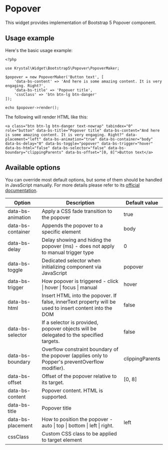 
Popover
=======

This widget provides implementation of Bootstrap 5 Popover component.

Usage example
----

Here's the basic usage example:

    <?php
    
    use Krystal\Widget\Bootstrap5\Popover\PopoverMaker;
    
    $popover = new PopoverMaker('Button text', [
        'data-bs-content' => 'And here is some amazing content. It is very engaging. Right?',
        'data-bs-title' => 'Popover title',
        'cssClass' => 'btn btn-lg btn-danger'
    ]);
    
    echo $popover->render();

The following will render HTML like this:

    <a class="btn btn-lg btn-danger text-nowrap" tabindex="0" role="button" data-bs-title="Popover title" data-bs-content="And here is some amazing content. It is very engaging. Right?" data-placement="left" data-bs-animation="true" data-bs-container="body" data-bs-delay="0" data-bs-toggle="popover" data-bs-trigger="hover" data-bs-html="false" data-bs-selector="false" data-bs-boundary="clippingParents" data-bs-offset="[0, 8]">Button text</a>

Available options
----

You can override most default options, but some of them should be handled in JavaScript manually. For more details please refer to its [official documentation](https://getbootstrap.com/docs/5.1/components/popovers/).

| Option            | Description                                                                                            | Default value   |
|-------------------|--------------------------------------------------------------------------------------------------------|-----------------|
| data-bs-animation | Apply a CSS fade transition to the popover                                                             | true            |
| data-bs-container | Appends the popover to a specific element                                                              | body            |
| data-bs-delay     | Delay showing and hiding the popover (ms) - does not apply to manual trigger type                      | 0               |
| data-bs-toggle    | Dedicated selector when initializing component via JavaScript                                          | popover         |
| data-bs-trigger   | How popover is triggered - click \| hover \| focus \| manual                                           | hover           |
| data-bs-html      | Insert HTML into the popover. If false, innerText property will be used to insert content into the DOM | false           |
| data-bs-selector  | If a selector is provided, popover objects will be delegated to the specified targets.                 | false           |
| data-bs-boundary  | Overflow constraint boundary of the popover (applies only to Popper's preventOverflow modifier).       | clippingParents |
| data-bs-offset    | Offset of the popover relative to its target.                                                          | [0, 8]          |
| data-bs-content   | Popover content. HTML is supported.                                                                    |                 |
| data-bs-title     | Popover title                                                                                          |                 |
| data-bs-placement | How to position the popover - auto \| top \| bottom \| left \| right.                                  | left            |
| cssClass          | Custom CSS class to be applied to target element                                                       |                 |

